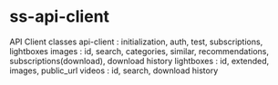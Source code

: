 ss-api-client
=============
API Client classes
api-client : initialization, auth, test, subscriptions, lightboxes
images : id, search, categories, similar, recommendations, subscriptions(download), download history
lightboxes : id, extended, images, public_url
videos : id, search, download history
